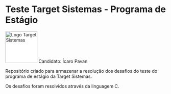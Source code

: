 # Teste Target Sistemas - Programa de Estágio
<img style="display: inline-block; background-color: #FFFFFF; height: 100px; margin: 0 auto;" src="https://attachments.gupy.io/production/companies/519/career/574/images/logo.png" alt="Logo Target Sistemas">
Candidato: Ícaro Pavan

Repositório criado para armazenar a resolução dos desafios do teste do programa de estágio da Target Sistemas.

Os desafios foram resolvidos através da linguagem C.
